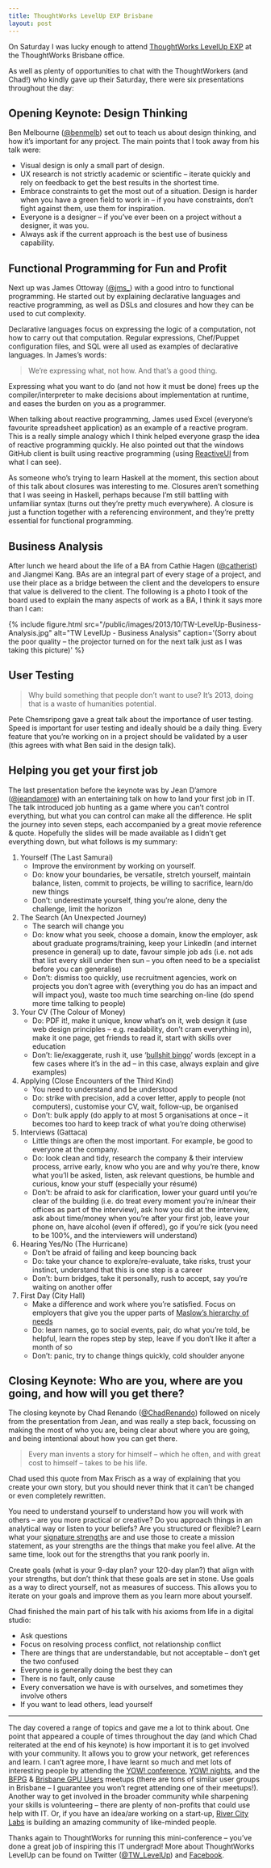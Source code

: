 ```yaml
---
title: ThoughtWorks LevelUp EXP Brisbane
layout: post
---
```


On Saturday I was lucky enough to attend [ThoughtWorks LevelUp EXP][1] at the ThoughtWorks Brisbane office.

As well as plenty of opportunities to chat with the ThoughtWorkers (and Chad!) who kindly gave up their Saturday, there were six presentations throughout the day:

## Opening Keynote: Design Thinking

Ben Melbourne ([@benmelb][2]) set out to teach us about design thinking, and how it’s important for any project. The main points that I took away from his talk were:

  * Visual design is only a small part of design.
  * UX research is not strictly academic or scientific – iterate quickly and rely on feedback to get the best results in the shortest time.
  * Embrace constraints to get the most out of a situation. Design is harder when you have a green field to work in – if you have constraints, don’t fight against them, use them for inspiration.
  * Everyone is a designer – if you’ve ever been on a project without a designer, it was you.
  * Always ask if the current approach is the best use of business capability.

## Functional Programming for Fun and Profit

Next up was James Ottoway ([@jms\_][3]) with a good intro to functional programming. He started out by explaining declarative languages and reactive programming, as well as DSLs and closures and how they can be used to cut complexity.

Declarative languages focus on expressing the logic of a computation, not how to carry out that computation. Regular expressions, Chef/Puppet configuration files, and SQL were all used as examples of declarative languages. In James’s words:

> We’re expressing what, not how. And that’s a good thing.

Expressing what you want to do (and not how it must be done) frees up the compiler/interpreter to make decisions about implementation at runtime, and eases the burden on you as a programmer.

When talking about reactive programming, James used Excel (everyone’s favourite spreadsheet application) as an example of a reactive program. This is a really simple analogy which I think helped everyone grasp the idea of reactive programming quickly. He also pointed out that the windows GitHub client is built using reactive programming (using [ReactiveUI][4] from what I can see).

As someone who’s trying to learn Haskell at the moment, this section about of this talk about closures was interesting to me. Closures aren’t something that I was seeing in Haskell, perhaps because I’m still battling with unfamiliar syntax (turns out they’re pretty much everywhere). A closure is just a function together with a referencing environment, and they’re pretty essential for functional programming.

## Business Analysis

After lunch we heard about the life of a BA from Cathie Hagen ([@catherist][17]) and Jiangmei Kang. BAs are an integral part of every stage of a project, and use their place as a bridge between the client and the developers to ensure that value is delivered to the client. The following is a photo I took of the board used to explain the many aspects of work as a BA, I think it says more than I can:


{% include figure.html src="/public/images/2013/10/TW-LevelUp-Business-Analysis.jpg" alt="TW LevelUp - Business Analysis" caption='(Sorry about the poor quality – the projector turned on for the next talk just as I was taking this picture)' %}

## User Testing

> Why build something that people don’t want to use? It’s 2013, doing that is a waste of humanities potential.

Pete Chemsripong gave a great talk about the importance of user testing. Speed is important for user testing and ideally
should be a daily thing. Every feature that you’re working on in a project should be validated by a user (this agrees
with what Ben said in the design talk).<br /> 

## Helping you get your first job

The last presentation before the keynote was by Jean D’amore ([@jeandamore][5]) with an entertaining talk on how to land your first job in IT. The talk introduced job hunting as a game where you can’t control everything, but what you can control can make all the difference. He split the journey into seven steps, each accompanied by a great movie reference & quote. Hopefully the slides will be made available as I didn’t get everything down, but what follows is my summary:

  1. Yourself (The Last Samurai) 
      * Improve the environment by working on yourself.
      * Do: know your boundaries, be versatile, stretch yourself, maintain balance, listen, commit to projects, be willing to sacrifice, learn/do new things
      * Don’t: underestimate yourself, thing you’re alone, deny the challenge, limit the horizon
  2. The Search (An Unexpected Journey) 
      * The search will change you
      * Do: know what you seek, choose a domain, know the employer, ask about graduate programs/training, keep your LinkedIn (and internet presence in general) up to date, favour simple job ads (i.e. not ads that list every skill under then sun – you often need to be a specialist before you can generalise)
      * Don’t: dismiss too quickly, use recruitment agencies, work on projects you don’t agree with (everything you do has an impact and will impact you), waste too much time searching on-line (do spend more time talking to people)
  3. Your CV (The Colour of Money) 
      * Do: PDF it!, make it unique, know what’s on it, web design it (use web design principles – e.g. readability, don’t cram everything in), make it one page, get friends to read it, start with skills over education
      * Don’t: lie/exaggerate, rush it, use ‘[bullshit bingo][6]’ words (except in a few cases where it’s in the ad – in this case, always explain and give examples)
  4. Applying (Close Encounters of the Third Kind) 
      * You need to understand and be understood
      * Do: strike with precision, add a cover letter, apply to people (not computers), customise your CV, wait, follow-up, be organised
      * Don’t: bulk apply (do apply to at most 5 organisations at once – it becomes too hard to keep track of what you’re doing otherwise)
  5. Interviews (Gattaca) 
      * Little things are often the most important. For example, be good to everyone at the company.
      * Do: look clean and tidy, research the company & their interview process, arrive early, know who you are and why you’re there, know what you’ll be asked, listen, ask relevant questions, be humble and curious, know your stuff (especially your résumé)
      * Don’t: be afraid to ask for clarification, lower your guard until you’re clear of the building (i.e. do treat every moment you’re in/near their offices as part of the interview), ask how you did at the interview, ask about time/money when you’re after your first job, leave your phone on, have alcohol (even if offered), go if you’re sick (you need to be 100%, and the interviewers will understand)
  6. Hearing Yes/No (The Hurricane) 
      * Don’t be afraid of failing and keep bouncing back
      * Do: take your chance to explore/re-evaluate, take risks, trust your instinct, understand that this is one step is a career
      * Don’t: burn bridges, take it personally, rush to accept, say you’re waiting on another offer
  7. First Day (City Hall) 
      * Make a difference and work where you’re satisfied. Focus on employers that give you the upper parts of [Maslow’s hierarchy of needs][7]
      * Do: learn names, go to social events, pair, do what you’re told, be helpful, learn the ropes step by step, leave if you don’t like it after a month of so
      * Don’t: panic, try to change things quickly, cold shoulder anyone

## Closing Keynote: Who are you, where are you going, and how will you get there?

The closing keynote by Chad Renando ([@ChadRenando][8]) followed on nicely from the presentation from Jean, and was really a step back, focussing on making the most of who you are, being clear about where you are going, and being intentional about how you can get there.

> Every man invents a story for himself – which he often, and with great cost to himself – takes to be his life.

Chad used this quote from Max Frisch as a way of explaining that you create your own story, but you should never think that it can’t be changed or even completely rewritten.

You need to understand yourself to understand how you will work with others – are you more practical or creative? Do you approach things in an analytical way or listen to your beliefs? Are you structured or flexible? Learn what your [signature strengths][9] are and use those to create a mission statement, as your strengths are the things that make you feel alive. At the same time, look out for the strengths that you rank poorly in.

Create goals (what is your 9-day plan? your 120-day plan?) that align with your strengths, but don’t think that these goals are set in stone. Use goals as a way to direct yourself, not as measures of success. This allows you to iterate on your goals and improve them as you learn more about yourself.

Chad finished the main part of his talk with his axioms from life in a digital studio:

  * Ask questions
  * Focus on resolving process conflict, not relationship conflict
  * There are things that are understandable, but not acceptable – don’t get the two confused
  * Everyone is generally doing the best they can
  * There is no fault, only cause
  * Every conversation we have is with ourselves, and sometimes they involve others
  * If you want to lead others, lead yourself

* * *

The day covered a range of topics and gave me a lot to think about. One point that appeared a couple of times throughout the day (and which Chad reiterated at the end of his keynote) is how important it is to get involved with your community. It allows you to grow your network, get references and learn. I can’t agree more, I have learnt so much and met lots of interesting people by attending the [YOW! conference][10], [YOW! nights][11], and the [BFPG][12] & [Brisbane GPU Users][13] meetups (there are tons of similar user groups in Brisbane – I guarantee you won’t regret attending one of their meetups!). Another way to get involved in the broader community while sharpening your skills is volunteering – there are plenty of non-profits that could use help with IT. Or, if you have an idea/are working on a start-up, [River City Labs][14] is building an amazing community of like-minded people.

Thanks again to ThoughtWorks for running this mini-conference – you’ve done a great job of inspiring this IT undergrad! More about ThoughtWorks LevelUp can be found on Twitter ([@TW_LevelUp][15]) and [Facebook][16].

 [1]: http://levelup.thoughtworks.com/brisbane/ "ThoughtWorks LevelUp EXP Brisbane"
 [2]: https://twitter.com/benmelb "Ben Melbourne (benmelb) on Twitter"
 [3]: https://twitter.com/jms_ "James Ottaway (jms_) on Twitter"
 [4]: http://www.reactiveui.net/ "ReactiveUI"
 [5]: https://twitter.com/jeandamore "Jean D'amore (jeandamore) on Twitter"
 [6]: http://dilbert.com/strips/comic/1994-02-22/ "Dilbert comic strip for 02/22/1994"
 [7]: http://en.wikipedia.org/wiki/Maslow's_hierarchy_of_needs "Maslow's hierarchy of needs"
 [8]: https://twitter.com/ChadRenando "Chad Renando (ChadRenando) on Twitter"
 [9]: http://www.authentichappiness.sas.upenn.edu/aiesec/content.aspx?id=821 "VIA - Inventory of Strengths"
 [10]: http://yowconference.com.au "YOW! | Australian Developer Conference"
 [11]: http://yowaustralia.com.au/general/yownights.html "YOW! Nights"
 [12]: http://www.meetup.com/Brisbane-Functional-Programming-Group/ "BFPG"
 [13]: http://www.meetup.com/Brisbane-GPU-Users/ "Brisbane GPU Users (Brisbane ) - Meetup"
 [14]: http://www.rivercitylabs.net/ "River City Labs"
 [15]: https://twitter.com/TW_LevelUp "LevelUp on Twitter"
 [16]: https://www.facebook.com/ThoughtworksLevelUp "ThoughtWorks Level Up"
 [17]: https://twitter.com/catherist "Cathie Hagen (catherist) on Twitter"
